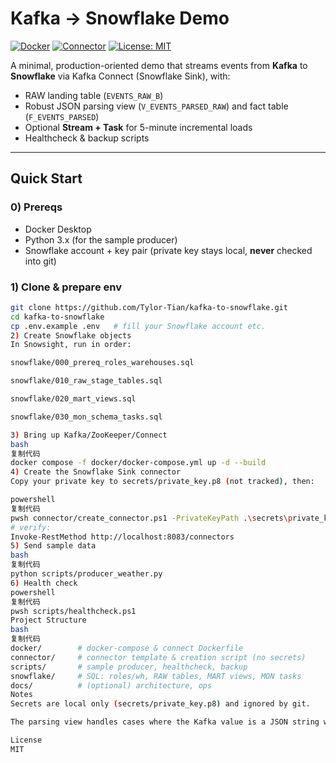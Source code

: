 ﻿# Kafka → Snowflake Demo

[![Docker](https://img.shields.io/badge/Docker-ready-blue)]()
[![Connector](https://img.shields.io/badge/Snowflake%20Kafka%20Connector-3.3.0-brightgreen)]()
[![License: MIT](https://img.shields.io/badge/License-MIT-yellow.svg)](LICENSE)

A minimal, production-oriented demo that streams events from **Kafka** to **Snowflake** via Kafka Connect (Snowflake Sink), with:
- RAW landing table (`EVENTS_RAW_B`)
- Robust JSON parsing view (`V_EVENTS_PARSED_RAW`) and fact table (`F_EVENTS_PARSED`)
- Optional **Stream + Task** for 5-minute incremental loads
- Healthcheck & backup scripts

---

## Quick Start

### 0) Prereqs
- Docker Desktop
- Python 3.x (for the sample producer)
- Snowflake account + key pair (private key stays local, **never** checked into git)

### 1) Clone & prepare env
```bash
git clone https://github.com/Tylor-Tian/kafka-to-snowflake.git
cd kafka-to-snowflake
cp .env.example .env   # fill your Snowflake account etc.
2) Create Snowflake objects
In Snowsight, run in order:

snowflake/000_prereq_roles_warehouses.sql

snowflake/010_raw_stage_tables.sql

snowflake/020_mart_views.sql

snowflake/030_mon_schema_tasks.sql

3) Bring up Kafka/ZooKeeper/Connect
bash
复制代码
docker compose -f docker/docker-compose.yml up -d --build
4) Create the Snowflake Sink connector
Copy your private key to secrets/private_key.p8 (not tracked), then:

powershell
复制代码
pwsh connector/create_connector.ps1 -PrivateKeyPath .\secrets\private_key.p8
# verify:
Invoke-RestMethod http://localhost:8083/connectors
5) Send sample data
bash
复制代码
python scripts/producer_weather.py
6) Health check
powershell
复制代码
pwsh scripts/healthcheck.ps1
Project Structure
bash
复制代码
docker/        # docker-compose & connect Dockerfile
connector/     # connector template & creation script (no secrets)
scripts/       # sample producer, healthcheck, backup
snowflake/     # SQL: roles/wh, RAW tables, MART views, MON tasks
docs/          # (optional) architecture, ops
Notes
Secrets are local only (secrets/private_key.p8) and ignored by git.

The parsing view handles cases where the Kafka value is a JSON string with extra escape or a trailing literal `n.

License
MIT
